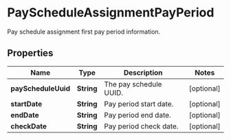

# PayScheduleAssignmentPayPeriod

Pay schedule assignment first pay period information.

## Properties

| Name | Type | Description | Notes |
|------------ | ------------- | ------------- | -------------|
|**payScheduleUuid** | **String** | The pay schedule UUID. |  [optional] |
|**startDate** | **String** | Pay period start date. |  [optional] |
|**endDate** | **String** | Pay period end date. |  [optional] |
|**checkDate** | **String** | Pay period check date. |  [optional] |



